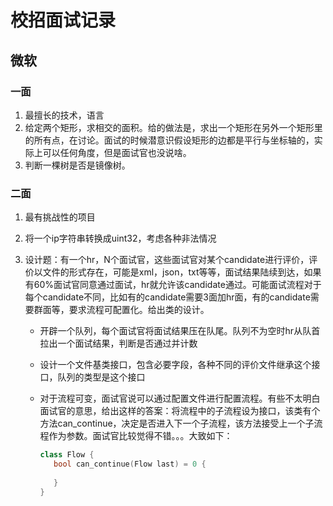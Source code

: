 # 校招面试记录

## 微软

### 一面

1. 最擅长的技术，语言
2. 给定两个矩形，求相交的面积。给的做法是，求出一个矩形在另外一个矩形里的所有点，在讨论。面试的时候潜意识假设矩形的边都是平行与坐标轴的，实际上可以任何角度，但是面试官也没说啥。
3. 判断一棵树是否是镜像树。

### 二面

1. 最有挑战性的项目

2. 将一个ip字符串转换成uint32，考虑各种非法情况

3. 设计题：有一个hr，N个面试官，这些面试官对某个candidate进行评价，评价以文件的形式存在，可能是xml，json，txt等等，面试结果陆续到达，如果有60%面试官同意通过面试，hr就允许该candidate通过。可能面试流程对于每个candidate不同，比如有的candidate需要3面加hr面，有的candidate需要群面等，要求流程可配置化。给出类的设计。

   - 开辟一个队列，每个面试官将面试结果压在队尾。队列不为空时hr从队首拉出一个面试结果，判断是否通过并计数

   - 设计一个文件基类接口，包含必要字段，各种不同的评价文件继承这个接口，队列的类型是这个接口

   - 对于流程可变，面试官说可以通过配置文件进行配置流程。有些不太明白面试官的意思，给出这样的答案：将流程中的子流程设为接口，该类有个方法can_continue，决定是否进入下一个子流程，该方法接受上一个子流程作为参数。面试官比较觉得不错。。。大致如下：

     ```c++
     class Flow {
       	bool can_continue(Flow last) = 0 {
           	
       	}
     }
     ```

     ​